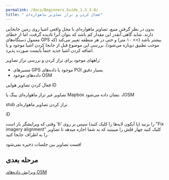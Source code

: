 ```yaml
---
permalink: /docs/Beginners_Guide_1.3.3.0/
title: " فعال کردن و تراز تصاویر ماهواره‌ای"
---
```


بدون در نظر گرفتن منبع، تصاویر ماهواره‌ای با محل واقعی اشیا روی زمین جابجایی دارند. شاید گاهی آنقدر این مقدار کم باشد که بتوان آنرا نادیده گرفت، اما از خطای معمول دستگاه‌های GPS بیشتر باشد (>> ۱۰ متر) و حتی در هر منطقه تغییر می‌کند (که موجب تطبیق دوباره می‌شود). بررسی این موضوع قبل از جابجا کردن اشیا موجود و یا اضافه کردن اشیا جدید حتماْ بایست صورت پذیرد.

راههای موجود برای تراز کردن و بررسی تراز تصاویر: 

* مسیرهای GPS موجود یا داده‌های POI بسیار دقیق
* داده‌های موجود OSM

فعال کردن تصاویر هوایی
iD

تصاویر غیر تراز ماهواره‌ای بینگ یا Mapbox نشان داده می‌شود.
JOSM

stub
تراز کردن تصاویر ماهواره‌ای

   
iD

وقتی که ویرایشگر باز است 'b' را بزنید (یا آیکون لایه‌ها را کلیک کنید)
سپس بر روی "Fix imagery alignment" کلیک کنید
چهار فلش را میبینید که به شما اجازه میدهد تا تصاویر را به اطراف جابجا کنید.

افست تصاویر بین جلسات ذخیره نمی‌شود 


## مرحله بعدی 

[ویرایش داده‌های OSM](/docs/Beginners_Guide_1.3)

